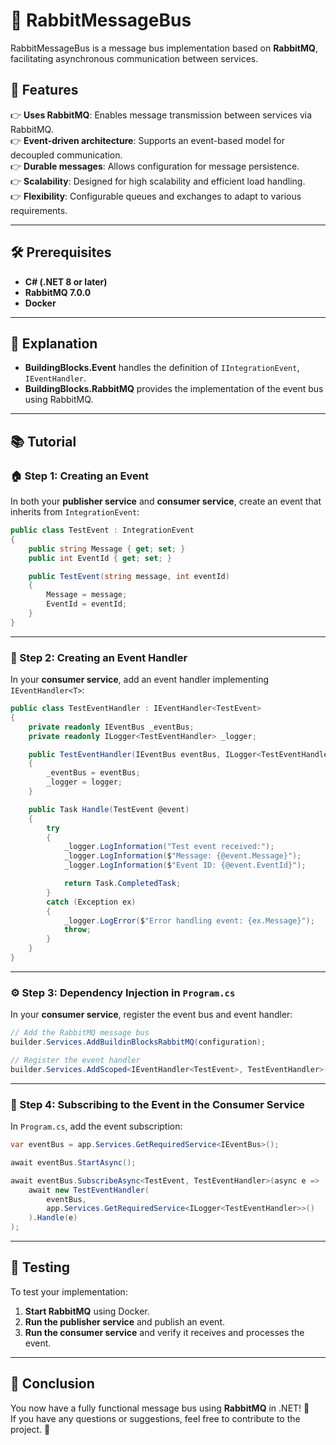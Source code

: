# 🐇 RabbitMessageBus  

RabbitMessageBus is a message bus implementation based on **RabbitMQ**, facilitating asynchronous communication between services.  

## 📌 Features  

👉 **Uses RabbitMQ**: Enables message transmission between services via RabbitMQ.  
👉 **Event-driven architecture**: Supports an event-based model for decoupled communication.  
👉 **Durable messages**: Allows configuration for message persistence.  
👉 **Scalability**: Designed for high scalability and efficient load handling.  
👉 **Flexibility**: Configurable queues and exchanges to adapt to various requirements.  

---  

## 🛠️ Prerequisites  

- **C# (.NET 8 or later)**  
- **RabbitMQ 7.0.0**  
- **Docker**  

---  

## 🚀 Explanation  

- **BuildingBlocks.Event** handles the definition of `IIntegrationEvent`, `IEventHandler`.  
- **BuildingBlocks.RabbitMQ** provides the implementation of the event bus using RabbitMQ.  

---  

## 📚 Tutorial  

### 🏠 Step 1: Creating an Event  

In both your **publisher service** and **consumer service**, create an event that inherits from `IntegrationEvent`:  

```csharp
public class TestEvent : IntegrationEvent
{
    public string Message { get; set; }
    public int EventId { get; set; }

    public TestEvent(string message, int eventId)
    {
        Message = message;
        EventId = eventId;
    }
}
```

---  

### 🔄 Step 2: Creating an Event Handler  

In your **consumer service**, add an event handler implementing `IEventHandler<T>`:  

```csharp
public class TestEventHandler : IEventHandler<TestEvent>
{
    private readonly IEventBus _eventBus;
    private readonly ILogger<TestEventHandler> _logger;

    public TestEventHandler(IEventBus eventBus, ILogger<TestEventHandler> logger)
    {
        _eventBus = eventBus;
        _logger = logger;
    }

    public Task Handle(TestEvent @event)
    {
        try
        {
            _logger.LogInformation("Test event received:");
            _logger.LogInformation($"Message: {@event.Message}");
            _logger.LogInformation($"Event ID: {@event.EventId}");

            return Task.CompletedTask;
        }
        catch (Exception ex)
        {
            _logger.LogError($"Error handling event: {ex.Message}");
            throw;
        }
    }
}
```

---  

### ⚙️ Step 3: Dependency Injection in `Program.cs`  

In your **consumer service**, register the event bus and event handler:  

```csharp
// Add the RabbitMQ message bus
builder.Services.AddBuildinBlocksRabbitMQ(configuration);

// Register the event handler
builder.Services.AddScoped<IEventHandler<TestEvent>, TestEventHandler>();
```

---  

### 👀 Step 4: Subscribing to the Event in the Consumer Service  

In `Program.cs`, add the event subscription:  

```csharp
var eventBus = app.Services.GetRequiredService<IEventBus>();

await eventBus.StartAsync();

await eventBus.SubscribeAsync<TestEvent, TestEventHandler>(async e =>
    await new TestEventHandler(
        eventBus,
        app.Services.GetRequiredService<ILogger<TestEventHandler>>()
    ).Handle(e)
);
```

---  

## 🥾 Testing  

To test your implementation:  

1. **Start RabbitMQ** using Docker.  
2. **Run the publisher service** and publish an event.  
3. **Run the consumer service** and verify it receives and processes the event.  

---  

## 🎯 Conclusion  

You now have a fully functional message bus using **RabbitMQ** in .NET! 🎉  
If you have any questions or suggestions, feel free to contribute to the project. 🚀

